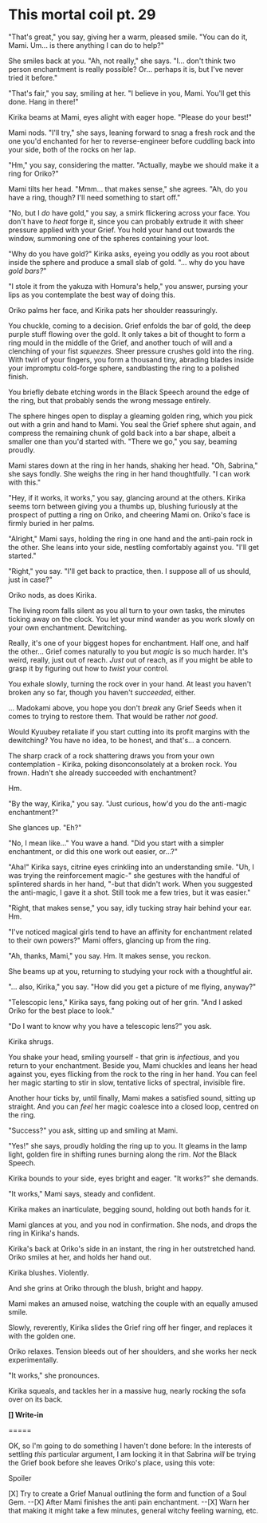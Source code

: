 # This mortal coil pt. 29

"That's great," you say, giving her a warm, pleased smile. "You can do it, Mami. Um... is there anything I can do to help?"

She smiles back at you. "Ah, not really," she says. "I... don't think two person enchantment is really possible? Or... perhaps it is, but I've never tried it before."

"That's fair," you say, smiling at her. "I believe in you, Mami. You'll get this done. Hang in there!"

Kirika beams at Mami, eyes alight with eager hope. "Please do your best!"

Mami nods. "I'll try," she says, leaning forward to snag a fresh rock and the one you'd enchanted for her to reverse-engineer before cuddling back into your side, both of the rocks on her lap.

"Hm," you say, considering the matter. "Actually, maybe we should make it a ring for Oriko?"

Mami tilts her head. "Mmm... that makes sense," she agrees. "Ah, do you have a ring, though? I'll need something to start off."

"No, but I *do* have gold," you say, a smirk flickering across your face. You don't have to *heat* forge it, since you can probably extrude it with sheer pressure applied with your Grief. You hold your hand out towards the window, summoning one of the spheres containing your loot.

"Why do you have gold?" Kirika asks, eyeing you oddly as you root about inside the sphere and produce a small slab of gold. "... why do you have *gold bars?*"

"I stole it from the yakuza with Homura's help," you answer, pursing your lips as you contemplate the best way of doing this.

Oriko palms her face, and Kirika pats her shoulder reassuringly.

You chuckle, coming to a decision. Grief enfolds the bar of gold, the deep purple stuff flowing over the gold. It only takes a bit of thought to form a ring mould in the middle of the Grief, and another touch of will and a clenching of your fist *squeezes*. Sheer pressure crushes gold into the ring. With twirl of your fingers, you form a thousand tiny, abrading blades inside your impromptu cold-forge sphere, sandblasting the ring to a polished finish.

You briefly debate etching words in the Black Speech around the edge of the ring, but that probably sends the wrong message entirely.

The sphere hinges open to display a gleaming golden ring, which you pick out with a grin and hand to Mami. You seal the Grief sphere shut again, and compress the remaining chunk of gold back into a bar shape, albeit a smaller one than you'd started with. "There we go," you say, beaming proudly.

Mami stares down at the ring in her hands, shaking her head. "Oh, Sabrina," she says fondly. She weighs the ring in her hand thoughtfully. "I can work with this."

"Hey, if it works, it works," you say, glancing around at the others. Kirika seems torn between giving you a thumbs up, blushing furiously at the prospect of putting a ring on Oriko, and cheering Mami on. Oriko's face is firmly buried in her palms.

"Alright," Mami says, holding the ring in one hand and the anti-pain rock in the other. She leans into your side, nestling comfortably against you. "I'll get started."

"Right," you say. "I'll get back to practice, then. I suppose all of us should, just in case?"

Oriko nods, as does Kirika.

The living room falls silent as you all turn to your own tasks, the minutes ticking away on the clock. You let your mind wander as you work slowly on your own enchantment. Dewitching.

Really, it's one of your biggest hopes for enchantment. Half one, and half the other... Grief comes naturally to you but *magic* is so much harder. It's weird, really, just out of reach. *Just* out of reach, as if you might be able to grasp it by figuring out how to *twist* your control.

You exhale slowly, turning the rock over in your hand. At least you haven't broken any so far, though you haven't *succeeded*, either.

... Madokami above, you hope you don't *break* any Grief Seeds when it comes to trying to restore them. That would be rather *not good*.

Would Kyuubey retaliate if you start cutting into its profit margins with the dewitching? You have no idea, to be honest, and that's... a concern.

The sharp crack of a rock shattering draws you from your own contemplation - Kirika, poking disonconsolately at a broken rock. You frown. Hadn't she already succeeded with enchantment?

Hm.

"By the way, Kirika," you say. "Just curious, how'd you do the anti-magic enchantment?"

She glances up. "Eh?"

"No, I mean like..." You wave a hand. "Did you start with a simpler enchantment, or did this one work out easier, or...?"

"Aha!" Kirika says, citrine eyes crinkling into an understanding smile. "Uh, I was trying the reinforcement magic-" she gestures with the handful of splintered shards in her hand, "-but that didn't work. When you suggested the anti-magic, I gave it a shot. Still took me a few tries, but it was easier."

"Right, that makes sense," you say, idly tucking stray hair behind your ear. Hm.

"I've noticed magical girls tend to have an affinity for enchantment related to their own powers?" Mami offers, glancing up from the ring.

"Ah, thanks, Mami," you say. Hm. It makes sense, you reckon.

She beams up at you, returning to studying your rock with a thoughtful air.

"... also, Kirika," you say. "How did you get a picture of me flying, anyway?"

"Telescopic lens," Kirika says, fang poking out of her grin. "And I asked Oriko for the best place to look."

"Do I want to know why you have a telescopic lens?" you ask.

Kirika shrugs.

You shake your head, smiling yourself - that grin is *infectious*, and you return to your enchantment. Beside you, Mami chuckles and leans her head against you, eyes flicking from the rock to the ring in her hand. You can feel her magic starting to stir in slow, tentative licks of spectral, invisible fire.

Another hour ticks by, until finally, Mami makes a satisfied sound, sitting up straight. And you can *feel* her magic coalesce into a closed loop, centred on the ring.

"Success?" you ask, sitting up and smiling at Mami.

"Yes!" she says, proudly holding the ring up to you. It gleams in the lamp light, golden fire in shifting runes burning along the rim. *Not* the Black Speech.

Kirika bounds to your side, eyes bright and eager. "It works?" she demands.

"It works," Mami says, steady and confident.

Kirika makes an inarticulate, begging sound, holding out both hands for it.

Mami glances at you, and you nod in confirmation. She nods, and drops the ring in Kirika's hands.

Kirika's back at Oriko's side in an instant, the ring in her outstretched hand. Oriko smiles at her, and holds her hand out.

Kirika blushes. Violently.

And she grins at Oriko through the blush, bright and happy.

Mami makes an amused noise, watching the couple with an equally amused smile.

Slowly, reverently, Kirika slides the Grief ring off her finger, and replaces it with the golden one.

Oriko relaxes. Tension bleeds out of her shoulders, and she works her neck experimentally.

"It works," she pronounces.

Kirika squeals, and tackles her in a massive hug, nearly rocking the sofa over on its back.

**\[] Write-in**

\=====​

OK, so I'm going to do something I haven't done before: In the interests of settling *this* particular argument, I am locking it in that Sabrina *will* be trying the Grief book before she leaves Oriko's place, using this vote:

Spoiler

\[X] Try to create a Grief Manual outlining the form and function of a Soul Gem.
\--\[X] After Mami finishes the anti pain enchantment.
\--\[X] Warn her that making it might take a few minutes, general witchy feeling warning, etc.
